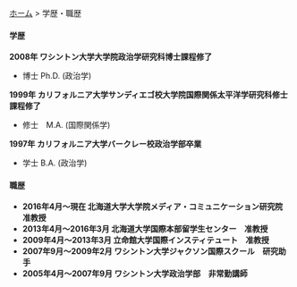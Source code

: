 [ホーム](https://hirosasada.github.io/japanese-home/) > 学歴・職歴    
  
#### 学歴  
  
**2008年	ワシントン大学大学院政治学研究科博士課程修了**   
- 博士 Ph.D. (政治学)  
  
**1999年	カリフォルニア大学サンディエゴ校大学院国際関係太平洋学研究科修士課程修了**  
- 修士　M.A. (国際関係学)  
  
**1997年	カリフォルニア大学バークレー校政治学部卒業**  
- 学士 B.A. (政治学)  
  
#### 職歴  
  
- **2016年4月～現在	北海道大学大学院メディア・コミュニケーション研究院　准教授**  
- **2013年4月～2016年3月	北海道大学国際本部留学生センター　准教授**  
- **2009年4月～2013年3月	立命館大学国際インスティテュート　准教授**  
- **2007年9月～2009年2月	ワシントン大学ジャクソン国際スクール　研究助手**  
- **2005年4月～2007年9月	ワシントン大学政治学部　非常勤講師**  
  

